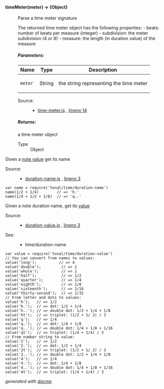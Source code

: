 <!-- START docme generated API please keep comment here to allow auto update -->
<!-- DON'T EDIT THIS SECTION, INSTEAD RE-RUN docme TO UPDATE -->

<div>
<div class="jsdoc-githubify">
<section>
<article>
<div class="container-overview">
<dl class="details">
</dl>
</div>
<dl>
<dt>
<h4 class="name" id="timeMeter"><span class="type-signature"></span>timeMeter<span class="signature">(meter)</span><span class="type-signature"> &rarr; {Object}</span></h4>
</dt>
<dd>
<div class="description">
<p>Parse a time meter signature</p>
<p>The returned time meter object has the following properties:
- beats: number of beats per measure (integer)
- subdivision: the meter subdivision (4 or 8)
- measure: the length (in duration value) of the measure</p>
</div>
<h5>Parameters:</h5>
<table class="params">
<thead>
<tr>
<th>Name</th>
<th>Type</th>
<th class="last">Description</th>
</tr>
</thead>
<tbody>
<tr>
<td class="name"><code>meter</code></td>
<td class="type">
<span class="param-type">String</span>
</td>
<td class="description last"><p>the string representing the time meter</p></td>
</tr>
</tbody>
</table>
<dl class="details">
<dt class="tag-source">Source:</dt>
<dd class="tag-source"><ul class="dummy">
<li>
<a href="https://github.com/danigb/tonal/blob/master/time-meter.js">time-meter.js</a>
<span>, </span>
<a href="https://github.com/danigb/tonal/blob/master/time-meter.js#L14">lineno 14</a>
</li>
</ul></dd>
</dl>
<h5>Returns:</h5>
<div class="param-desc">
<p>a time meter object</p>
</div>
<dl>
<dt>
Type
</dt>
<dd>
<span class="param-type">Object</span>
</dd>
</dl>
</dd>
</dl>
</article>
</section>
</div><div class="jsdoc-githubify">
<section>
<article>
<div class="container-overview">
<div class="description"><p>Given a <a href="https://en.wikipedia.org/wiki/Note_value">note value</a> get its name</p></div>
<dl class="details">
<dt class="tag-source">Source:</dt>
<dd class="tag-source"><ul class="dummy">
<li>
<a href="https://github.com/danigb/tonal/blob/master/duration-name.js">duration-name.js</a>
<span>, </span>
<a href="https://github.com/danigb/tonal/blob/master/duration-name.js#L3">lineno 3</a>
</li>
</ul></dd>
</dl>
<pre class="prettyprint"><code>var name = require('tonal/time/duration-name')
name(1/2 + 1/4)        // => 'h.'
name(1/4 + 1/2 + 1/8)  // => 'q..'</code></pre>
</div>
</article>
</section>
<section>
<article>
<div class="container-overview">
<div class="description"><p>Given a note duration name, get its <a href="https://en.wikipedia.org/wiki/Note_value">value</a></p></div>
<dl class="details">
<dt class="tag-source">Source:</dt>
<dd class="tag-source"><ul class="dummy">
<li>
<a href="https://github.com/danigb/tonal/blob/master/duration-value.js">duration-value.js</a>
<span>, </span>
<a href="https://github.com/danigb/tonal/blob/master/duration-value.js#L3">lineno 3</a>
</li>
</ul></dd>
<dt class="tag-see">See:</dt>
<dd class="tag-see">
<ul>
<li>time/duration-name</li>
</ul>
</dd>
</dl>
<pre class="prettyprint"><code>var value = require('tonal/time/duration-value')
// You can convert from names to values:
value('long');          // => 4
value('double');         // => 2
value('whole');          // => 1
value('half');           // => 1/2
value('quarter');        // => 1/4
value('eighth');         // => 1/8
value('sixteenth');      // => 1/16
value('thirty-second');  // => 1/32
// From letter and dots to values:
value('h');   // => 1/2
value('h.');  // => dot: 1/2 + 1/4
value('h..'); // => double dot: 1/2 + 1/4 + 1/8
value('ht');  // => triplet: (1/2 + 1/ 2) / 3
value('q');   // => 1/4
value('q.');  // => dot: 1/4 + 1/8
value('q..'); // => double dot: 1/4 + 1/8 + 1/16
value('qt');  // => triplet: (1/4 + 1/4) / 3
// From number string to value:
value('2');   // => 1/2
value('2.');  // => dot: 1/2 + 1/4
value('2t');  // => triplet: (1/2 + 1/ 2) / 3
value('2..'); // => double dot: 1/2 + 1/4 + 1/8
value('4');   // => 1/4
value('4.');  // => dot: 1/4 + 1/8
value('4..'); // => double dot: 1/4 + 1/8 + 1/16
value('4t');  // => triplet: (1/4 + 1/4) / 3</code></pre>
</div>
</article>
</section>
</div>

*generated with [docme](https://github.com/thlorenz/docme)*
</div>
<!-- END docme generated API please keep comment here to allow auto update -->